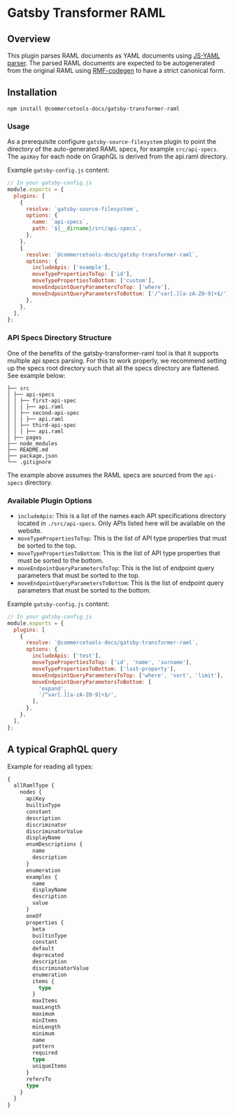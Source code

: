 # Gatsby Transformer RAML

## Overview

This plugin parses RAML documents as YAML documents using [JS-YAML parser](https://github.com/nodeca/js-yaml). The parsed RAML documents are expected to be autogenerated from the original RAML using [RMF-codegen](../rmf-codegen) to have a strict canonical form.

## Installation

`npm install @commercetools-docs/gatsby-transformer-raml`

### Usage

As a prerequisite configure `gatsby-source-filesystem` plugin to point the directory of the auto-generated RAML specs, for example `src/api-specs`. The `apiKey` for each node on GraphQL is derived from the api.raml directory.

Example `gatsby-config.js` content:

```js
// In your gatsby-config.js
module.exports = {
  plugins: [
    {
      resolve: `gatsby-source-filesystem`,
      options: {
        name: `api-specs`,
        path: `${__dirname}/src/api-specs`,
      },
    },
    {
      resolve: `@commercetools-docs/gatsby-transformer-raml`,
      options: {
        includeApis: ['example'],
        moveTypePropertiesToTop: ['id'],
        moveTypePropertiesToBottom: ['custom'],
        moveEndpointQueryParametersToTop: ['where'],
        moveEndpointQueryParametersToBottom: ['/^var[.][a-zA-Z0-9]+$/'],
      },
    },
  ],
};
```

### API Specs Directory Structure

One of the benefits of the gatsby-transformer-raml tool is that it supports multiple api specs parsing. For this to work properly, we recommend setting up the specs root directory such that all the specs directory are flattened. See example below:

```
├── src
│ ├── api-specs
│ │ ├── first-api-spec
│ │ | ├── api.raml
│ │ ├── second-api-spec
│ │ | ├── api.raml
│ │ ├── third-api-spec
│ │ | ├── api.raml
│ ├── pages
├── node_modules
├── README.md
├── package.json
└── .gitignore
```

The example above assumes the RAML specs are sourced from the `api-specs` directory.

### Available Plugin Options

- `includeApis`: This is a list of the names each API specifications directory located in `./src/api-specs`. Only APIs listed here will be available on the website.
- `moveTypePropertiesToTop`: This is the list of API type properties that must be sorted to the top.
- `moveTypePropertiesToBottom`: This is the list of API type properties that must be sorted to the bottom.
- `moveEndpointQueryParametersToTop`: This is the list of endpoint query parameters that must be sorted to the top.
- `moveEndpointQueryParametersToBottom`: This is the list of endpoint query parameters that must be sorted to the bottom.

Example `gatsby-config.js` content:

```js
// In your gatsby-config.js
module.exports = {
  plugins: [
    {
      resolve: `@commercetools-docs/gatsby-transformer-raml`,
      options: {
        includeApis: ['test'],
        moveTypePropertiesToTop: ['id', 'name', 'surname'],
        moveTypePropertiesToBottom: ['last-property'],
        moveEndpointQueryParametersToTop: ['where', 'sort', 'limit'],
        moveEndpointQueryParametersToBottom: [
          'expand',
          '/^var[.][a-zA-Z0-9]+$/',
        ],
      },
    },
  ],
};
```

## A typical GraphQL query

Example for reading all types:

```graphql
{
  allRamlType {
    nodes {
      apiKey
      builtinType
      constant
      description
      discriminator
      discriminatorValue
      displayName
      enumDescriptions {
        name
        description
      }
      enumeration
      examples {
        name
        displayName
        description
        value
      }
      oneOf
      properties {
        beta
        builtinType
        constant
        default
        deprecated
        description
        discriminatorValue
        enumeration
        items {
          type
        }
        maxItems
        maxLength
        maximum
        minItems
        minLength
        minimum
        name
        pattern
        required
        type
        uniqueItems
      }
      refersTo
      type
    }
  }
}
```
